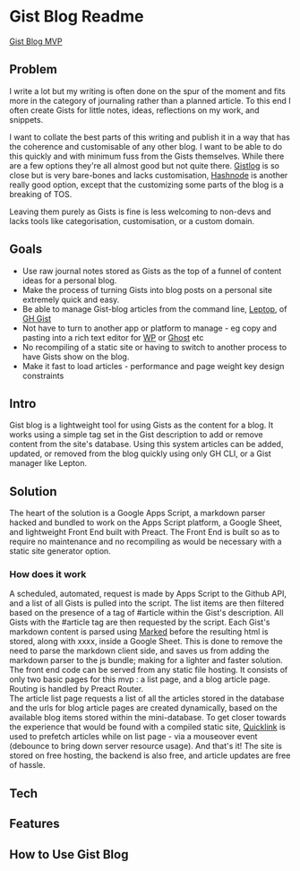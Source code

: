 # Gist Blog Readme

[Gist Blog MVP](https://monkfish-app-abpdm.ondigitalocean.app/)

## Problem
I write a lot but my writing is often done on the spur of the moment and fits more in the category of journaling rather than a planned article. To this end I often create Gists for little notes, ideas, reflections on my work, and snippets.

I want to collate the best parts of this writing and publish it in a way that has the coherence and customisable of any other blog. I want to be able to do this quickly and with minimum fuss from the Gists themselves. While there are a few options they're all almost good but not quite there. [Gistlog](https://gistlog.co/) is so close but is very bare-bones and lacks customisation, [Hashnode](https://hashnode.com/) is another really good option, except that the customizing some parts of the blog is a breaking of TOS.

Leaving them purely as Gists is fine is less welcoming to non-devs and lacks tools like categorisation, customisation, or a custom domain.

## Goals 
- Use raw journal notes stored as Gists as the top of a funnel of content ideas for a personal blog.
- Make the process of turning Gists into blog posts on a personal site extremely quick and easy. 
- Be able to manage Gist-blog articles from the command line, [Leptop](https://github.com/hackjutsu/Lepton), of [GH Gist](https://gist.github.com/)
- Not have to turn to another app or platform to manage - eg copy and pasting into a rich text editor for [WP](https://wordpress.com/) or [Ghost](https://ghost.org/) etc
- No recompiling of a static site or having to switch to another process to have Gists show on the blog.
- Make it fast to load articles - performance and page weight key design constraints

## Intro
Gist blog is a lightweight tool for using Gists as the content for a blog. It works using a simple tag set in the Gist description to add or remove content from the site's database. Using this system articles can be added, updated, or removed from the blog quickly using only GH CLI, or a Gist manager like Lepton.

## Solution 
The heart of the solution is a Google Apps Script, a markdown parser hacked and bundled to work on the Apps Script platform, a Google Sheet, and lightweight Front End built with Preact. 
The Front End is built so as to require no maintenance and no recompiling as would be necessary with a static site generator option. 

### How does it work
A scheduled, automated, request is made by Apps Script to the Github API, and a list of all Gists is pulled into the script. 
The list items are then filtered based on the presence of a tag of #article within the Gist's description. 
All Gists with the #article tag are then requested by the script. Each Gist's markdown content is parsed using [Marked](https://github.com/markedjs/marked)  before the resulting html is stored, along with xxxx, inside a Google Sheet.  This is done to remove the need to parse the markdown client side, and saves us from adding the markdown parser to the js bundle; making for a lighter and faster solution. 
The front end code can be served from any static file hosting. It consists of only two basic pages for this mvp :  a list page, and a blog article page. Routing is handled by Preact Router.  
The article list page requests a list of all the articles stored in the database and the urls for blog article pages are created dynamically, based on the available blog items stored within the mini-database.
To get closer towards the experience that would be found with a compiled static site, [Quicklink](https://github.com/GoogleChromeLabs/quicklink) is used to prefetch articles while on list page - via a mouseover event (debounce to bring down server resource usage). 
And that's it! The site is stored on free hosting, the backend is also free, and article updates are free of hassle. 


## Tech 

## Features


## How to Use Gist Blog


